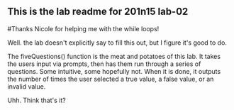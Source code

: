 ## This is the lab readme for 201n15 lab-02
#Thanks Nicole for helping me with the while loops! 

Well. the lab doesn't explicitly say to fill this out, but I figure it's good to do. 

The fiveQuestions() function is the meat and potatoes of this lab. It takes the users input via prompts, then has them run through a series of questions. Some intuitive, some hopefully not. When it is done, it outputs the number of times the user selected a true value, a false value, or an invalid value.

Uhh. Think that's it?


